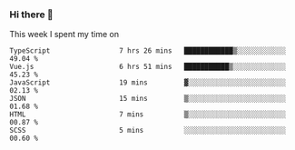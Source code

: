 ### Hi there 👋

<!--
**qiruohan/qiruohan** is a ✨ _special_ ✨ repository because its `README.md` (this file) appears on your GitHub profile.

Here are some ideas to get you started:

- 🔭 I’m currently working on ...
- 🌱 I’m currently learning ...
- 👯 I’m looking to collaborate on ...
- 🤔 I’m looking for help with ...
- 💬 Ask me about ...
- 📫 How to reach me: ...
- 😄 Pronouns: ...
- ⚡ Fun fact: ...
-->

This week I spent my time on 
<!--START_SECTION:waka-->

```text
TypeScript                 7 hrs 26 mins   ████████████▒░░░░░░░░░░░░   49.04 %
Vue.js                     6 hrs 51 mins   ███████████▒░░░░░░░░░░░░░   45.23 %
JavaScript                 19 mins         ▓░░░░░░░░░░░░░░░░░░░░░░░░   02.13 %
JSON                       15 mins         ▒░░░░░░░░░░░░░░░░░░░░░░░░   01.68 %
HTML                       7 mins          ▒░░░░░░░░░░░░░░░░░░░░░░░░   00.87 %
SCSS                       5 mins          ░░░░░░░░░░░░░░░░░░░░░░░░░   00.60 %
```

<!--END_SECTION:waka-->
